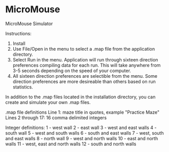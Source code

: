 # MicroMouse
MicroMouse Simulator

Instructions:
1. Install
2. Use File/Open in the menu to select a .map file from the application directory.
3. Select Run in the menu. Application will run through sixteen direction preferences compiling data for each run. This will take anywhere from 3-5 seconds depending on the speed of your computer.
4. All sixteen direction preferences are selectible from the menu. Some direction preferences are more desireable than others based on run statistics.

In addition to the .map files located in the installation directory, you can create and simulate your own .map files.

.map file definitions
Line 1: maze title in quotes, example "Practice Maze"
Lines 2 through 17: 16 comma delimited integers

Integer definitions:
1 - west wall
2 - east wall
3 - west and east walls
4 - south wall
5 - west and south walls
6 - south and east walls
7 - west, south and east walls
8 - north wall
9 - west and north walls
10 - east and north walls
11 - west, east and north walls
12 - south and north walls
